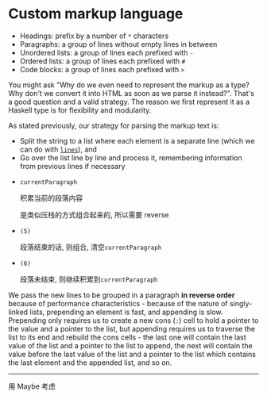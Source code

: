 # Custom markup language

- Headings: prefix by a number of `*` characters
- Paragraphs: a group of lines without empty lines in between
- Unordered lists: a group of lines each prefixed with `-`
- Ordered lists: a group of lines each prefixed with `#`
- Code blocks: a group of lines each prefixed with `>`

You might ask "Why do we even need to represent the markup as a type? Why don't we convert it into HTML as soon as we parse it instead?". That's a good question and a valid strategy. The reason we first represent it as a Haskell type is for flexibility and modularity.

As stated previously, our strategy for parsing the markup text is:

- Split the string to a list where each element is a separate line (which we can do with [`lines`](https://hackage.haskell.org/package/base-4.16.4.0/docs/Prelude.html#v:lines)), and
- Go over the list line by line and process it, remembering information from previous lines if necessary

[](parse01.hs ":include :type=code hs")

- `currentParagraph`

  积累当前的段落内容

  是类似压栈的方式组合起来的, 所以需要 reverse

- `(5)`

  段落结束的话, 则组合, 清空`currentParagraph`

- `(6)`

  段落未结束, 则继续积累到`currentParagraph`

We pass the new lines to be grouped in a paragraph **in reverse order** because of performance characteristics - because of the nature of singly-linked lists, prepending an element is fast, and appending is slow. Prepending only requires us to create a new cons (`:`) cell to hold a pointer to the value and a pointer to the list, but appending requires us to traverse the list to its end and rebuild the cons cells - the last one will contain the last value of the list and a pointer to the list to append, the next will contain the value before the last value of the list and a pointer to the list which contains the last element and the appended list, and so on.

---

用 Maybe 考虑

[](parse02.hs ":include :type=code hs")

